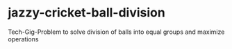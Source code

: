 # jazzy-cricket-ball-division
Tech-Gig-Problem to solve division of balls into equal groups and maximize operations
